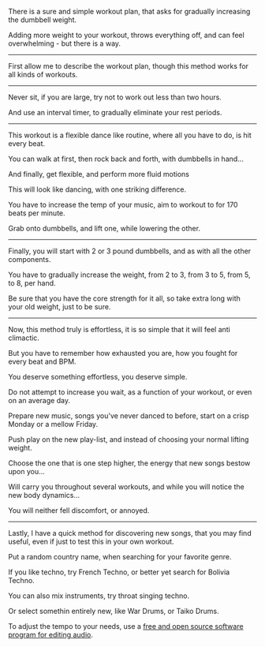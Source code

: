 There is a sure and simple workout plan,
that asks for gradually increasing the dumbbell weight.

Adding more weight to your workout, throws everything off,
and can feel overwhelming - but there is a way.

---

First allow me to describe the workout plan,
though this method works for all kinds of workouts.

---

Never sit, if you are large,
try not to work out less than two hours.

And use an interval timer,
to gradually eliminate your rest periods.

---

This workout is a flexible dance like routine,
where all you have to do, is hit every beat.

You can walk at first, then rock back and forth,
with dumbbells in hand...

And finally, get flexible,
and perform more fluid motions

This will look like dancing,
with one striking difference.

You have to increase the temp of your music,
aim to workout to for 170 beats per minute.

Grab onto dumbbells,
and lift one, while lowering the other.

---

Finally, you will start with 2 or 3 pound dumbbells,
and as with all the other components.

You have to gradually increase the weight,
from 2 to 3, from 3 to 5, from 5, to 8, per hand.

Be sure that you have the core strength for it all,
so take extra long with your old weight, just to be sure.

---

Now, this method truly is effortless,
it is so simple that it will feel anti climactic.

But you have to remember how exhausted you are,
how you fought for every beat and BPM.

You deserve something effortless,
you deserve simple.

Do not attempt to increase you wait,
as a function of your workout, or even on an average day.

Prepare new music, songs you've never danced to before,
start on a crisp Monday or a mellow Friday.

Push play on the new play-list,
and instead of choosing your normal lifting weight.

Choose the one that is one step higher,
the energy that new songs bestow upon you...

Will carry you throughout several workouts,
and while you will notice the new body dynamics...

You will neither fell discomfort,
or annoyed.

---

Lastly, I have a quick method for discovering new songs,
that you may find useful, even if just to test this in your own workout.

Put a random country name,
when searching for your favorite genre.

If you like techno, try French Techno,
or better yet search for Bolivia Techno.

You can also mix instruments,
try throat singing techno.

Or select somethin entirely new,
like War Drums, or Taiko Drums.

To adjust the tempo to your needs,
use a [free and open source software program for editing audio][1].

[1]: https://www.youtube.com/watch?v=wVzrWN03UmU
